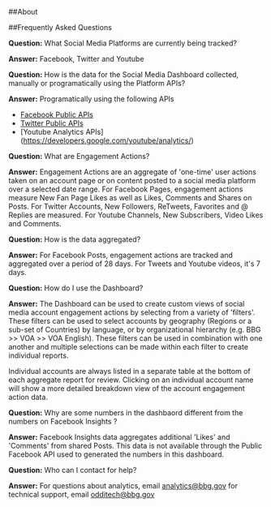 ##About

##Frequently Asked Questions

**Question:** What Social Media Platforms are currently being tracked?

**Answer:** Facebook, Twitter and Youtube

**Question:** How is the data for the Social Media Dashboard collected, manually or programatically using the Platform APIs?

**Answer:** Programatically using the following APIs
* [Facebook Public APIs](https://developers.facebook.com/docs)
* [Twitter Public APIs](https://dev.twitter.com/rest/public)
* [Youtube Analytics APIs] (https://developers.google.com/youtube/analytics/)

**Question:** What are Engagement Actions?

**Answer:** Engagement Actions are an aggregate of 'one-time' user actions taken on an account page or on content posted to a social media platform over a selected date range. For Facebook Pages, engagement actions measure New Fan Page Likes as well as Likes, Comments and Shares on Posts. For Twitter Accounts, New Followers, ReTweets, Favorites and @ Replies are measured. For Youtube Channels, New Subscribers, Video Likes and Comments.

**Question:** How is the data aggregated?

**Answer:** For Facebook Posts, engagement actions are tracked and aggregated over a period of 28 days. For Tweets and Youtube videos, it's 7 days.

**Question:** How do I use the Dashboard?

**Answer:** The Dashboard can be used to create custom views of social media account engagement actions by selecting from a variety of 'filters'. These filters can be used to select accounts by geography (Regions or a sub-set of Countries) by language, or by organizational hierarchy (e.g. BBG >> VOA >> VOA English). These filters can be used in combination with one another and multiple selections can be made within each filter to create individual reports. 

Individual accounts are always listed in a separate table at the bottom of each aggregate report for review. Clicking on an individual account name will show a more detailed breakdown view of the account engagement action data.

**Question:** Why are some numbers in the dashbaord different from the numbers on Facebook Insights ?

**Answer:** Facebook Insights data aggregates additional 'Likes' and 'Comments' from shared Posts. This data is not available through the Public Facebook API used to generated the numbers in this dashboard.

**Question:** Who can I contact for help?

**Answer:** For questions about analytics, email [analytics@bbg.gov](mailto:analytics@bbg.gov) for technical support, email [odditech@bbg.gov](odditech@bbg.gov)
